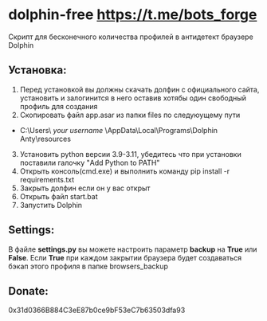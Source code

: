 # dolphin-free https://t.me/bots_forge
Скрипт для бесконечного количества профилей в антидетект браузере Dolphin

## **Установка:**
1. Перед установкой вы должны скачать долфин с официального сайта, установить и залогинится в него оставив хотябы один свободный профиль для создания
2. Скопировать файл app.asar из папки files по следуюущему пути
 - C:\Users\ *your username* \AppData\Local\Programs\Dolphin Anty\resources
3. Установить python версии 3.9-3.11, убедитесь что при установки поставили галочку "Add Python to PATH"
4. Открыть консоль(cmd.exe) и выполнить команду pip install -r requirements.txt
5. Закрыть долфин если он у вас открыт
6. Открыть файл start.bat
7. Запустить Dolphin

## **Settings:**
В файле **settings.py** вы можете настроить параметр **backup** на **True** или **False**. Если **True** при каждом закрытии браузера будет создаваться бэкап этого профиля в папке browsers_backup

## **Donate:**
0x31d0366B884C3eE87b0ce9bF53eC7b63503dfa93
